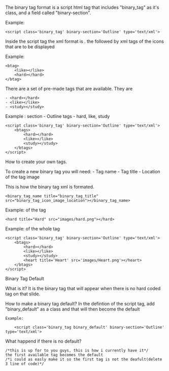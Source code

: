 The binary tag format is a script html tag that includes "binary_tag" as it's class, and a field called "binary-section".

Example:

	<script class='binary_tag' binary-section='Outline' type='text/xml'>


Inside the script tag the xml format is <btag>.
the followed by xml tags of the icons that are to be displayed

Example:

	<btag>
		<like></like>
		<hard></hard>
	</btag>

There are a set of pre-made tags that are available. They are

	- <hard></hard>
	- <like></like>
	- <study></study>

Example :
	section - Outline
	tags - hard, like, study

	<script class='binary_tag' binary-section='Outline' type='text/xml'>
		<btags>
		    <hard></hard>
		    <like></like>
		    <study></study>
		</btags>
	</script>


How to create your own tags.

To create a new binary tag you will need:
	- Tag name
	- Tag title
	- Location of the tag image

This is how the binary tag xml is formated.

	<binary_tag_name title="binary_tag_title" src="binary_tag_icon_image_location"></binary_tag_name>

Example: of the tag

	<hard title="Hard" src="images/hard.png"></hard>

Example: of the whole tag

	<script class='binary_tag' binary-section='Outline' type='text/xml'>
		<btags>
		    <hard></hard>
		    <like></like>
		    <study></study>
		    <heart title='Heart' src='images/Heart.png'></heart>
		</btags>
	</script>


Binary Tag Default

What is it?
	It is the binary tag that will appear when there is no hard coded tag on that slide.

How to make a binary tag default?
	In the defintion of the script tag, add "binary_default" as a class and that will then become the default
	
	Example:

		<script class='binary_tag binary_default' binary-section='Outline' type='text/xml'>

What happend if there is no default?
	
	/*this is up for to you guys, this is how i currently have it*/
	the first available tag becomes the default
	/*i could as easly make it so the first tag is not the deafult(delete 3 line of code)*/